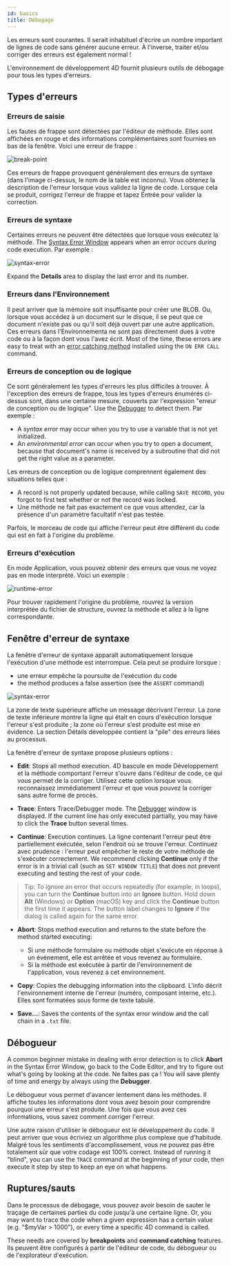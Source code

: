 ```yaml
---
id: basics
title: Débogage
---
```


Les erreurs sont courantes. Il serait inhabituel d'écrire un nombre important de lignes de code sans générer aucune erreur. À l'inverse, traiter et/ou corriger des erreurs est également normal !

L'environnement de développement 4D fournit plusieurs outils de débogage pour tous les types d'erreurs.

## Types d'erreurs

### Erreurs de saisie

Les fautes de frappe sont détectées par l'éditeur de méthode. Elles sont affichées en rouge et des informations complémentaires sont fournies en bas de la fenêtre. Voici une erreur de frappe :

![break-point](../assets/en/Debugging/typing-error.png)

Ces erreurs de frappe provoquent généralement des erreurs de syntaxe (dans l'image ci-dessus, le nom de la table est inconnu). Vous obtenez la description de l'erreur lorsque vous validez la ligne de code. Lorsque cela se produit, corrigez l'erreur de frappe et tapez Entrée pour valider la correction.

### Erreurs de syntaxe

Certaines erreurs ne peuvent être détectées que lorsque vous exécutez la méthode. The [Syntax Error Window](#syntax-error-window) appears when an error occurs during code execution. Par exemple :

![syntax-error](../assets/en/Debugging/syntax-error.png)

Expand the **Details** area to display the last error and its number.

### Erreurs dans l'Environnement

Il peut arriver que la mémoire soit insuffisante pour créer une BLOB. Ou, lorsque vous accédez à un document sur le disque, il se peut que ce document n'existe pas ou qu'il soit déjà ouvert par une autre application. Ces erreurs dans l'Environnementa ne sont pas directement dues à votre code ou à la façon dont vous l'avez écrit. Most of the time, these errors are easy to treat with an [error catching method](Concepts/error-handling.md) installed using the `ON ERR CALL` command.

### Erreurs de conception ou de logique

Ce sont généralement les types d'erreurs les plus difficiles à trouver. À l'exception des erreurs de frappe, tous les types d'erreurs énumérés ci-dessus sont, dans une certaine mesure, couverts par l'expression "erreur de conception ou de logique". Use the [Debugger](debugger.md) to detect them. Par exemple :

- A _syntax error_ may occur when you try to use a variable that is not yet initialized.
- An _environmental error_ can occur when you try to open a document, because that document's name is received by a subroutine that did not get the right value as a parameter.

Les erreurs de conception ou de logique comprennent également des situations telles que :

- A record is not properly updated because, while calling `SAVE RECORD`, you forgot to first test whether or not the record was locked.
- Une méthode ne fait pas exactement ce que vous attendez, car la présence d'un paramètre facultatif n'est pas testée.

Parfois, le morceau de code qui affiche l'erreur peut être différent du code qui est en fait à l'origine du problème.

### Erreurs d'exécution

En mode Application, vous pouvez obtenir des erreurs que vous ne voyez pas en mode interprété. Voici un exemple :

![runtime-error](../assets/en/Debugging/runtimeError.png)

Pour trouver rapidement l'origine du problème, rouvrez la version interprétée du fichier de structure, ouvrez la méthode et allez à la ligne correspondante.

## Fenêtre d'erreur de syntaxe

La fenêtre d'erreur de syntaxe apparaît automatiquement lorsque l'exécution d'une méthode est interrompue. Cela peut se produire lorsque :

- une erreur empêche la poursuite de l'exécution du code
- the method produces a false assertion (see the `ASSERT` command)

![syntax-error](../assets/en/Debugging/syntax-error.png)

La zone de texte supérieure affiche un message décrivant l'erreur. La zone de texte inférieure montre la ligne qui était en cours d'exécution lorsque l'erreur s'est produite ; la zone où l'erreur s'est produite est mise en évidence. La section Détails développée contient la "pile" des erreurs liées au processus.

La fenêtre d'erreur de syntaxe propose plusieurs options :

- **Edit**: Stops all method execution. 4D bascule en mode Développement et la méthode comportant l'erreur s'ouvre dans l'éditeur de code, ce qui vous permet de la corriger. Utilisez cette option lorsque vous reconnaissez immédiatement l'erreur et que vous pouvez la corriger sans autre forme de procès.

- **Trace**: Enters Trace/Debugger mode. The [Debugger](debugger.md) window is displayed. If the current line has only executed partially, you may have to click the **Trace** button several times.

- **Continue**: Execution continues. La ligne contenant l'erreur peut être partiellement exécutée, selon l'endroit où se trouve l'erreur. Continuez avec prudence : l'erreur peut empêcher le reste de votre méthode de s'exécuter correctement. We recommend clicking **Continue** only if the error is in a trivial call (such as `SET WINDOW TITLE`) that does not prevent executing and testing the rest of your code.

> Tip: To ignore an error that occurs repeatedly (for example, in loops), you can turn the **Continue** button into an **Ignore** button. Hold down **Alt** (Windows) or **Option** (macOS) key and click the **Continue** button the first time it appears. The button label changes to **Ignore** if the dialog is called again for the same error.

- **Abort**: Stops method execution and returns to the state before the method started executing:

  - Si une méthode formulaire ou méthode objet s'exécute en réponse à un événement, elle est arrêtée et vous revenez au formulaire.
  - Si la méthode est exécutée à partir de l'environnement de l'application, vous revenez à cet environnement.

- **Copy**: Copies the debugging information into the clipboard. L'info décrit l'environnement interne de l'erreur (numéro, composant interne, etc.). Elles sont formatées sous forme de texte tabulé.

- **Save...**: Saves the contents of the syntax error window and the call chain in a `.txt` file.

## Débogueur

A common beginner mistake in dealing with error detection is to click **Abort** in the Syntax Error Window, go back to the Code Editor, and try to figure out what's going by looking at the code. Ne faites pas ça ! You will save plenty of time and energy by always using the **Debugger**.

Le débogueur vous permet d'avancer lentement dans les méthodes. Il affiche toutes les informations dont vous avez besoin pour comprendre pourquoi une erreur s'est produite. Une fois que vous avez ces informations, vous savez comment corriger l'erreur.

Une autre raison d'utiliser le débogueur est le développement du code. Il peut arriver que vous écriviez un algorithme plus complexe que d'habitude. Malgré tous les sentiments d'accomplissement, vous ne pouvez pas être totalement sûr que votre codage est 100% correct. Instead of running it "blind", you can use the `TRACE` command at the beginning of your code, then execute it step by step to keep an eye on what happens.

## Ruptures/sauts

Dans le processus de débogage, vous pouvez avoir besoin de sauter le traçage de certaines parties du code jusqu'à une certaine ligne. Or, you may want to trace the code when a given expression has a certain value (e.g. "$myVar > 1000"), or every time a specific 4D command is called.

These needs are covered by **breakpoints** and **command catching** features. Ils peuvent être configurés à partir de l'éditeur de code, du débogueur ou de l'explorateur d'exécution.
